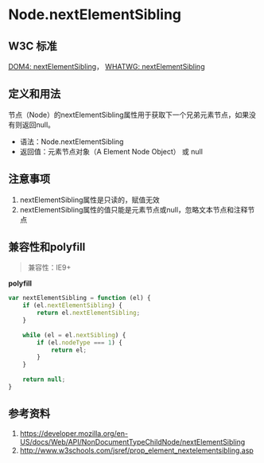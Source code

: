 # Node.nextElementSibling

## W3C 标准
[DOM4: nextElementSibling](https://www.w3.org/TR/dom/#dom-nondocumenttypechildnode-nextelementsibling)，
[WHATWG: nextElementSibling](https://dom.spec.whatwg.org/#dom-nondocumenttypechildnode-nextelementsibling)

## 定义和用法
节点（Node）的nextElementSibling属性用于获取下一个兄弟元素节点，如果没有则返回null。

- 语法：Node.nextElementSibling
- 返回值：元素节点对象（A Element Node Object） 或 null

## 注意事项
1. nextElementSibling属性是只读的，赋值无效
2. nextElementSibling属性的值只能是元素节点或null，忽略文本节点和注释节点

## 兼容性和polyfill

> 兼容性：IE9+

**polyfill**
```javascript
var nextElementSibling = function (el) {
    if (el.nextElementSibling) {
        return el.nextElementSibling;
    }
    
    while (el = el.nextSibling) {
        if (el.nodeType === 1) {
            return el;
        }
    }
    
    return null;
}
```

## 参考资料
1. https://developer.mozilla.org/en-US/docs/Web/API/NonDocumentTypeChildNode/nextElementSibling
2. http://www.w3schools.com/jsref/prop_element_nextelementsibling.asp
